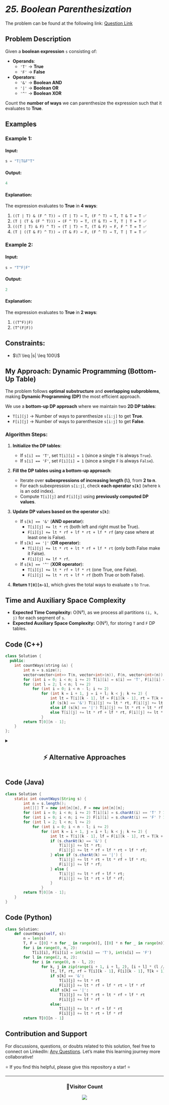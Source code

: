 # _25. Boolean Parenthesization_

The problem can be found at the following link: [Question Link](https://www.geeksforgeeks.org/problems/boolean-parenthesization5610/1)

## **Problem Description**

Given a **boolean expression** `s` consisting of:

- **Operands**:
  - `'T'` → **True**
  - `'F'` → **False**
- **Operators**:
  - `'&'` → **Boolean AND**
  - `'|'` → **Boolean OR**
  - `'^'` → **Boolean XOR**

Count the **number of ways** we can parenthesize the expression such that it evaluates to **True**.

## **Examples**

### **Example 1:**

#### **Input:**

```cpp
s = "T|T&F^T"
```

#### **Output:**

```cpp
4
```

#### **Explanation:**

The expression evaluates to **True** in **4 ways**:

1. `((T | T) & (F ^ T)) → (T | T) → T, (F ^ T) → T, T & T = T ✅`
2. `(T | (T & (F ^ T))) → (F ^ T) → T, (T & T) → T, T | T = T ✅`
3. `(((T | T) & F) ^ T) → (T | T) → T, (T & F) → F, F ^ T = T ✅`
4. `(T | ((T & F) ^ T)) → (T & F) → F, (F ^ T) → T, T | T = T ✅`

### **Example 2:**

#### **Input:**

```cpp
s = "T^F|F"
```

#### **Output:**

```cpp
2
```

#### **Explanation:**

The expression evaluates to **True** in **2 ways**:

1. `((T^F)|F)`
2. `(T^(F|F))`

## **Constraints:**

- $\(1 \leq |s| \leq 100\)$

## **My Approach: Dynamic Programming (Bottom-Up Table)**

The problem follows **optimal substructure** and **overlapping subproblems**, making **Dynamic Programming (DP)** the most efficient approach.

We use a **bottom-up DP approach** where we maintain two **2D DP tables**:

- `T[i][j]` → Number of ways to parenthesize `s[i:j]` to get **True**.
- `F[i][j]` → Number of ways to parenthesize `s[i:j]` to get **False**.

### **Algorithm Steps:**

1. **Initialize the DP tables**:

   - If `s[i] == 'T'`, set `T[i][i] = 1` (since a single `T` is always `True`).
   - If `s[i] == 'F'`, set `F[i][i] = 1` (since a single `F` is always `False`).

2. **Fill the DP tables using a bottom-up approach**:

   - Iterate over **subexpressions of increasing length (`l`)**, from **2 to n**.
   - For each subexpression `s[i:j]`, check **each operator `s[k]`** (where `k` is an odd index).
   - Compute `T[i][j]` and `F[i][j]` using **previously computed DP values**.

3. **Update DP values based on the operator `s[k]`**:

   - If `s[k] == '&'` (**AND operator**):
     - `T[i][j] += lt * rt` (both left and right must be True).
     - `F[i][j] += lt * rf + lf * rt + lf * rf` (any case where at least one is False).
   - If `s[k] == '|'` (**OR operator**):
     - `T[i][j] += lt * rt + lt * rf + lf * rt` (only both False make it False).
     - `F[i][j] += lf * rf`.
   - If `s[k] == '^'` (**XOR operator**):
     - `T[i][j] += lt * rf + lf * rt` (one True, one False).
     - `F[i][j] += lt * rt + lf * rf` (both True or both False).

4. **Return `T[0][n-1]`**, which gives the total ways to evaluate `s` to `True`.

## **Time and Auxiliary Space Complexity**

- **Expected Time Complexity:** O(N³), as we process all partitions `(i, k, j)` for each segment of `s`.
- **Expected Auxiliary Space Complexity:** O(N²), for storing `T` and `F` DP tables.

## **Code (C++)**

```cpp
class Solution {
  public:
    int countWays(string &s) {
        int n = s.size();
        vector<vector<int>> T(n, vector<int>(n)), F(n, vector<int>(n));
        for (int i = 0; i < n; i += 2) T[i][i] = s[i] == 'T', F[i][i] = s[i] == 'F';
        for (int l = 2; l < n; l += 2)
            for (int i = 0; i < n - l; i += 2)
                for (int k = i + 1, j = i + l; k < j; k += 2) {
                    int lt = T[i][k - 1], lf = F[i][k - 1], rt = T[k + 1][j], rf = F[k + 1][j];
                    if (s[k] == '&') T[i][j] += lt * rt, F[i][j] += lt * rf + lf * rt + lf * rf;
                    else if (s[k] == '|') T[i][j] += lt * rt + lt * rf + lf * rt, F[i][j] += lf * rf;
                    else T[i][j] += lt * rf + lf * rt, F[i][j] += lt * rt + lf * rf;
                }
        return T[0][n - 1];
    }
};
```

<details>
<summary><h2 align="center">⚡ Alternative Approaches</h2></summary>

### **1️⃣ Recursive + Memoization (O(N³) Time, O(N²) Space)**

#### **Algorithm Steps:**

1. Use **Recursion** to break the problem into smaller subproblems.
2. **Memoization** avoids recomputing subproblems.
3. **Base Case**:
   - If `s[i] == 'T'`, return `1`.
   - If `s[i] == 'F'`, return `0`.
4. **Recursive Case**:
   - Divide expression at each operator (`|`, `&`, `^`).
   - Compute left and right parts recursively.
   - Merge results based on the operator.

```cpp
class Solution {
  public:
    unordered_map<string, int> dp;

    int solve(string &s, int i, int j, bool isTrue) {
        if (i > j) return 0;
        if (i == j) return isTrue ? (s[i] == 'T') : (s[i] == 'F');
        string key = to_string(i) + "_" + to_string(j) + "_" + to_string(isTrue);
        if (dp.count(key)) return dp[key];

        int ways = 0;
        for (int k = i + 1; k < j; k += 2) {
            int lt = solve(s, i, k - 1, true);
            int lf = solve(s, i, k - 1, false);
            int rt = solve(s, k + 1, j, true);
            int rf = solve(s, k + 1, j, false);

            if (s[k] == '&') ways += isTrue ? lt * rt : lt * rf + lf * rt + lf * rf;
            else if (s[k] == '|') ways += isTrue ? lt * rt + lt * rf + lf * rt : lf * rf;
            else if (s[k] == '^') ways += isTrue ? lt * rf + lf * rt : lt * rt + lf * rf;
        }
        return dp[key] = ways;
    }

    int countWays(string s) {
        return solve(s, 0, s.size() - 1, true);
    }
};
```

✅ **Time Complexity:** O(N³)  
✅ **Space Complexity:** O(N²)

## **Comparison of Approaches**

| **Approach**                | ⏱️ **Time Complexity** | 🗂️ **Space Complexity** | ✅ **Pros**                | ⚠️ **Cons**          |
| --------------------------- | ---------------------- | ----------------------- | -------------------------- | -------------------- |
| **DP (Bottom-Up Table)**    | 🟢 O(N³)               | 🟡 O(N²)                | Faster, avoids recursion   | Requires extra space |
| **Recursive + Memoization** | 🟡 O(N³)               | 🔴 O(N²)                | Simple, easy to understand | Uses extra memory    |

✅ **Best Choice?**

- If you want **best efficiency**: Use **DP (Bottom-Up Table)** approach.
- If you like **recursion with memoization**: Use **Recursive Approach**.

</details>

## **Code (Java)**

```java
class Solution {
    static int countWays(String s) {
        int n = s.length();
        int[][] T = new int[n][n], F = new int[n][n];
        for (int i = 0; i < n; i += 2) T[i][i] = s.charAt(i) == 'T' ? 1 : 0;
        for (int i = 0; i < n; i += 2) F[i][i] = s.charAt(i) == 'F' ? 1 : 0;
        for (int l = 2; l < n; l += 2)
            for (int i = 0; i < n - l; i += 2)
                for (int k = i + 1, j = i + l; k < j; k += 2) {
                    int lt = T[i][k - 1], lf = F[i][k - 1], rt = T[k + 1][j], rf = F[k + 1][j];
                    if (s.charAt(k) == '&') {
                        T[i][j] += lt * rt;
                        F[i][j] += lt * rf + lf * rt + lf * rf;
                    } else if (s.charAt(k) == '|') {
                        T[i][j] += lt * rt + lt * rf + lf * rt;
                        F[i][j] += lf * rf;
                    } else {
                        T[i][j] += lt * rf + lf * rt;
                        F[i][j] += lt * rt + lf * rf;
                    }
                }
        return T[0][n - 1];
    }
}
```

## **Code (Python)**

```python
class Solution:
    def countWays(self, s):
        n = len(s)
        T, F = [[0] * n for _ in range(n)], [[0] * n for _ in range(n)]
        for i in range(0, n, 2):
            T[i][i], F[i][i] = int(s[i] == 'T'), int(s[i] == 'F')
        for l in range(2, n, 2):
            for i in range(0, n - l, 2):
                for k, j in zip(range(i + 1, i + l, 2), [i + l] * (l // 2)):
                    lt, lf, rt, rf = T[i][k - 1], F[i][k - 1], T[k + 1][j], F[k + 1][j]
                    if s[k] == '&':
                        T[i][j] += lt * rt
                        F[i][j] += lt * rf + lf * rt + lf * rf
                    elif s[k] == '|':
                        T[i][j] += lt * rt + lt * rf + lf * rt
                        F[i][j] += lf * rf
                    else:
                        T[i][j] += lt * rf + lf * rt
                        F[i][j] += lt * rt + lf * rf
        return T[0][n - 1]
```

## **Contribution and Support**

For discussions, questions, or doubts related to this solution, feel free to connect on LinkedIn: [Any Questions](https://www.linkedin.com/in/patel-hetkumar-sandipbhai-8b110525a/). Let’s make this learning journey more collaborative!

⭐ If you find this helpful, please give this repository a star! ⭐

---

<div align="center">
  <h3><b>📍Visitor Count</b></h3>
</div>

<p align="center">
  <img src="https://profile-counter.glitch.me/Hunterdii/count.svg" />
</p>

